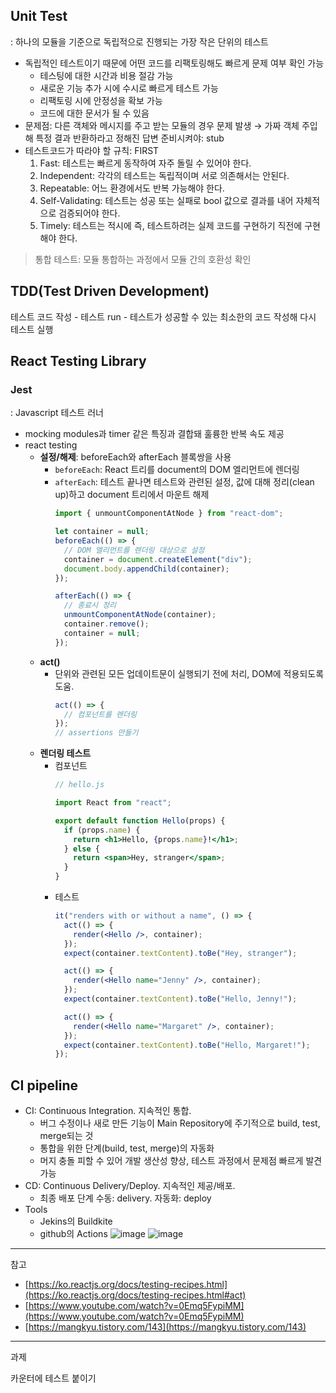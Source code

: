 ## Unit Test

: 하나의 모듈을 기준으로 독립적으로 진행되는 가장 작은 단위의 테스트

- 독립적인 테스트이기 때문에 어떤 코드를 리팩토링해도 빠르게 문제 여부 확인 가능
  - 테스팅에 대한 시간과 비용 절감 가능
  - 새로운 기능 추가 시에 수시로 빠르게 테스트 가능
  - 리팩토링 시에 안정성을 확보 가능
  - 코드에 대한 문서가 될 수 있음
- 문제점: 다른 객체와 메시지를 주고 받는 모듈의 경우 문제 발생 → 가짜 객체 주입해 특정 결과 반환하라고 정해진 답변 준비시켜야: stub
- 테스트코드가 따라야 할 규칙: FIRST
  1. Fast: 테스트는 빠르게 동작하여 자주 돌릴 수 있어야 한다.
  2. Independent: 각각의 테스트는 독립적이며 서로 의존해서는 안된다.
  3. Repeatable: 어느 환경에서도 반복 가능해야 한다.
  4. Self-Validating: 테스트는 성공 또는 실패로 bool 값으로 결과를 내어 자체적으로 검증되어야 한다.
  5. Timely: 테스트는 적시에 즉, 테스트하려는 실제 코드를 구현하기 직전에 구현해야 한다.

> 통합 테스트: 모듈 통합하는 과정에서 모듈 간의 호환성 확인

## TDD(Test Driven Development)

테스트 코드 작성 - 테스트 run - 테스트가 성공할 수 있는 최소한의 코드 작성해 다시 테스트 실행

## React Testing Library

### Jest

: Javascript 테스트 러너

- mocking modules과 timer 같은 특징과 결합돼 훌륭한 반복 속도 제공
- react testing
  - **설정/해제**: beforeEach와 afterEach 블록쌍을 사용
    - `beforeEach`: React 트리를 document의 DOM 엘리먼트에 렌더링
    - `afterEach`: 테스트 끝나면 테스트와 관련된 설정, 값에 대해 정리(clean up)하고 document 트리에서 마운트 해제
      ```jsx
      import { unmountComponentAtNode } from "react-dom";

      let container = null;
      beforeEach(() => {
        // DOM 엘리먼트를 렌더링 대상으로 설정
        container = document.createElement("div");
        document.body.appendChild(container);
      });

      afterEach(() => {
        // 종료시 정리
        unmountComponentAtNode(container);
        container.remove();
        container = null;
      });
      ```
  - **act()**
    - 단위와 관련된 모든 업데이트문이 실행되기 전에 처리, DOM에 적용되도록 도움.
      ```jsx
      act(() => {
        // 컴포넌트를 렌더링
      });
      // assertions 만들기
      ```
  - **렌더링 테스트**
    - 컴포넌트
      ```jsx
      // hello.js

      import React from "react";

      export default function Hello(props) {
        if (props.name) {
          return <h1>Hello, {props.name}!</h1>;
        } else {
          return <span>Hey, stranger</span>;
        }
      }
      ```
    - 테스트
      ```jsx
      it("renders with or without a name", () => {
        act(() => {
          render(<Hello />, container);
        });
        expect(container.textContent).toBe("Hey, stranger");

        act(() => {
          render(<Hello name="Jenny" />, container);
        });
        expect(container.textContent).toBe("Hello, Jenny!");

        act(() => {
          render(<Hello name="Margaret" />, container);
        });
        expect(container.textContent).toBe("Hello, Margaret!");
      });
      ```

## CI pipeline

- CI: Continuous Integration. 지속적인 통합.
  - 버그 수정이나 새로 만든 기능이 Main Repository에 주기적으로 build, test, merge되는 것
  - 통합을 위한 단계(build, test, merge)의 자동화
  - 머지 충돌 피할 수 있어 개발 생산성 향상, 테스트 과정에서 문제점 빠르게 발견 가능
- CD: Continuous Delivery/Deploy. 지속적인 제공/배포.
  - 최종 배포 단계 수동: delivery. 자동화: deploy
- Tools
  - Jekins의 Buildkite
  - github의 Actions
    ![image](https://user-images.githubusercontent.com/76686872/179396388-6e480c38-05f7-4e14-9a3b-4afd11cd53c3.png)
    ![image](https://user-images.githubusercontent.com/76686872/179396440-aa3566e7-1922-44df-9a6e-a0ff415fa2bb.png)

---

참고

- [https://ko.reactjs.org/docs/testing-recipes.html](https://ko.reactjs.org/docs/testing-recipes.html#act)
- [https://www.youtube.com/watch?v=0Emq5FypiMM](https://www.youtube.com/watch?v=0Emq5FypiMM)
- [https://mangkyu.tistory.com/143](https://mangkyu.tistory.com/143)

---

과제

카운터에 테스트 붙이기
